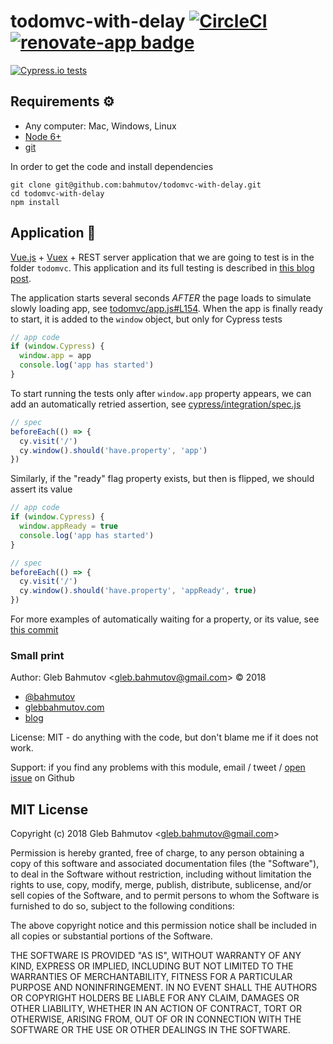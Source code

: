 # todomvc-with-delay [![CircleCI][ci-badge]][ci-url] [![renovate-app badge][renovate-badge]][renovate-app]

[![Cypress.io tests](https://img.shields.io/badge/cypress.io-tests-green.svg?style=flat-square)](https://dashboard.cypress.io/#/projects/94q1qt/runs)

## Requirements ⚙️

- Any computer: Mac, Windows, Linux
- [Node 6+](https://nodejs.org/)
- [git](https://git-scm.com)

In order to get the code and install dependencies

```shell
git clone git@github.com:bahmutov/todomvc-with-delay.git
cd todomvc-with-delay
npm install
```

## Application 💾

[Vue.js](https://vuejs.org/) + [Vuex](https://vuex.vuejs.org/) + REST server application that we are going to test is in the folder `todomvc`. This application and its full testing is described in [this blog post](https://www.cypress.io/blog/2017/11/28/testing-vue-web-application-with-vuex-data-store-and-rest-backend/).

The application starts several seconds _AFTER_ the page loads to simulate slowly loading app, see [todomvc/app.js#L154](todomvc/app.js#L154). When the app is finally ready to start, it is added to the `window` object, but only for Cypress tests

```js
// app code
if (window.Cypress) {
  window.app = app
  console.log('app has started')
}
```

To start running the tests only after `window.app` property appears, we can add an automatically retried assertion, see [cypress/integration/spec.js](cypress/integration/spec.js)

```js
// spec
beforeEach(() => {
  cy.visit('/')
  cy.window().should('have.property', 'app')
})
```

Similarly, if the "ready" flag property exists, but then is flipped, we should assert its value

```js
// app code
if (window.Cypress) {
  window.appReady = true
  console.log('app has started')
}
```

```js
// spec
beforeEach(() => {
  cy.visit('/')
  cy.window().should('have.property', 'appReady', true)
})
```

For more examples of automatically waiting for a property, or its value, see [this commit](https://github.com/cypress-io/cypress-example-recipes/commit/9d75842c18535d691f7c717186b5a855e004674e#diff-1f0349eb597d2c41384216c1ffb4c517)

[ci-badge]: https://circleci.com/gh/bahmutov/todomvc-with-delay.svg?style=svg
[ci-url]: https://circleci.com/gh/bahmutov/todomvc-with-delay
[renovate-badge]: https://img.shields.io/badge/renovate-app-blue.svg
[renovate-app]: https://renovateapp.com/

### Small print

Author: Gleb Bahmutov &lt;gleb.bahmutov@gmail.com&gt; &copy; 2018

* [@bahmutov](https://twitter.com/bahmutov)
* [glebbahmutov.com](https://glebbahmutov.com)
* [blog](https://glebbahmutov.com/blog)

License: MIT - do anything with the code, but don't blame me if it does not work.

Support: if you find any problems with this module, email / tweet /
[open issue](https://github.com/bahmutov/todomvc-with-delay/issues) on Github

## MIT License

Copyright (c) 2018 Gleb Bahmutov &lt;gleb.bahmutov@gmail.com&gt;

Permission is hereby granted, free of charge, to any person
obtaining a copy of this software and associated documentation
files (the "Software"), to deal in the Software without
restriction, including without limitation the rights to use,
copy, modify, merge, publish, distribute, sublicense, and/or sell
copies of the Software, and to permit persons to whom the
Software is furnished to do so, subject to the following
conditions:

The above copyright notice and this permission notice shall be
included in all copies or substantial portions of the Software.

THE SOFTWARE IS PROVIDED "AS IS", WITHOUT WARRANTY OF ANY KIND,
EXPRESS OR IMPLIED, INCLUDING BUT NOT LIMITED TO THE WARRANTIES
OF MERCHANTABILITY, FITNESS FOR A PARTICULAR PURPOSE AND
NONINFRINGEMENT. IN NO EVENT SHALL THE AUTHORS OR COPYRIGHT
HOLDERS BE LIABLE FOR ANY CLAIM, DAMAGES OR OTHER LIABILITY,
WHETHER IN AN ACTION OF CONTRACT, TORT OR OTHERWISE, ARISING
FROM, OUT OF OR IN CONNECTION WITH THE SOFTWARE OR THE USE OR
OTHER DEALINGS IN THE SOFTWARE.

